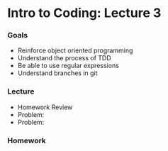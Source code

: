 # Intro to Coding: Lecture 3

### Goals

* Reinforce object oriented programming
* Understand the process of TDD
* Be able to use regular expressions
* Understand branches in git

### Lecture

* Homework Review
* Problem:
* Problem:

### Homework

[]()
